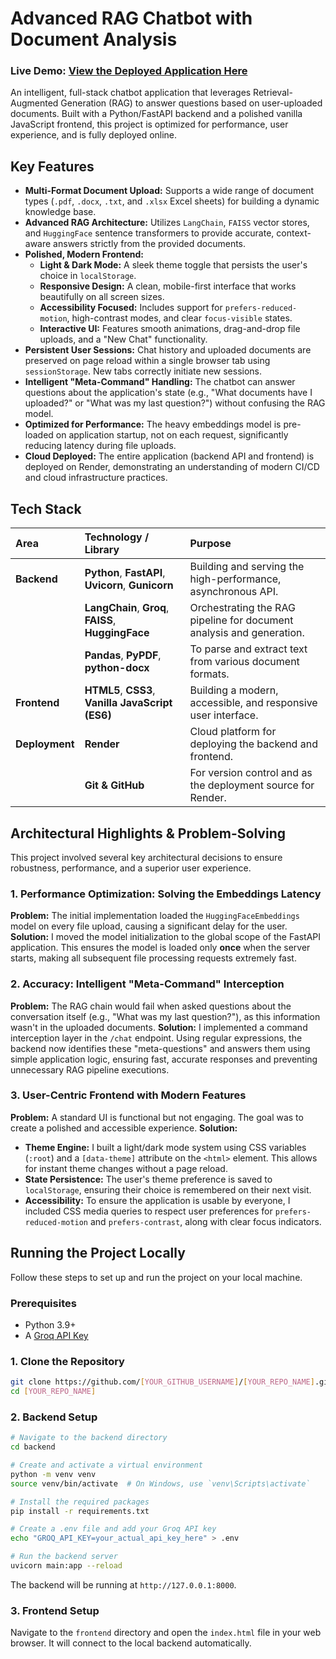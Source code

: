 # Advanced RAG Chatbot with Document Analysis

### **Live Demo:** [View the Deployed Application Here](https://document-chatbot-kambaa.vercel.app/)

An intelligent, full-stack chatbot application that leverages Retrieval-Augmented Generation (RAG) to answer questions based on user-uploaded documents. Built with a Python/FastAPI backend and a polished vanilla JavaScript frontend, this project is optimized for performance, user experience, and is fully deployed online.

## Key Features

*   **Multi-Format Document Upload:** Supports a wide range of document types (`.pdf`, `.docx`, `.txt`, and `.xlsx` Excel sheets) for building a dynamic knowledge base.
*   **Advanced RAG Architecture:** Utilizes `LangChain`, `FAISS` vector stores, and `HuggingFace` sentence transformers to provide accurate, context-aware answers strictly from the provided documents.
*   **Polished, Modern Frontend:**
    *   **Light & Dark Mode:** A sleek theme toggle that persists the user's choice in `localStorage`.
    *   **Responsive Design:** A clean, mobile-first interface that works beautifully on all screen sizes.
    *   **Accessibility Focused:** Includes support for `prefers-reduced-motion`, high-contrast modes, and clear `focus-visible` states.
    *   **Interactive UI:** Features smooth animations, drag-and-drop file uploads, and a "New Chat" functionality.
*   **Persistent User Sessions:** Chat history and uploaded documents are preserved on page reload within a single browser tab using `sessionStorage`. New tabs correctly initiate new sessions.
*   **Intelligent "Meta-Command" Handling:** The chatbot can answer questions about the application's state (e.g., "What documents have I uploaded?" or "What was my last question?") without confusing the RAG model.
*   **Optimized for Performance:** The heavy embeddings model is pre-loaded on application startup, not on each request, significantly reducing latency during file uploads.
*   **Cloud Deployed:** The entire application (backend API and frontend) is deployed on Render, demonstrating an understanding of modern CI/CD and cloud infrastructure practices.

## Tech Stack

| Area      | Technology / Library                                                              | Purpose                                                              |
| :-------- | :-------------------------------------------------------------------------------- | :------------------------------------------------------------------- |
| **Backend** | **Python**, **FastAPI**, **Uvicorn**, **Gunicorn**                                | Building and serving the high-performance, asynchronous API.         |
|           | **LangChain**, **Groq**, **FAISS**, **HuggingFace**                               | Orchestrating the RAG pipeline for document analysis and generation. |
|           | **Pandas**, **PyPDF**, **python-docx**                                            | To parse and extract text from various document formats.             |
| **Frontend**| **HTML5**, **CSS3**, **Vanilla JavaScript (ES6)**                                   | Building a modern, accessible, and responsive user interface.        |
| **Deployment**| **Render**                                                                        | Cloud platform for deploying the backend and frontend.               |
|           | **Git & GitHub**                                                                  | For version control and as the deployment source for Render.         |

## Architectural Highlights & Problem-Solving

This project involved several key architectural decisions to ensure robustness, performance, and a superior user experience.

### 1. Performance Optimization: Solving the Embeddings Latency
**Problem:** The initial implementation loaded the `HuggingFaceEmbeddings` model on every file upload, causing a significant delay for the user.
**Solution:** I moved the model initialization to the global scope of the FastAPI application. This ensures the model is loaded only **once** when the server starts, making all subsequent file processing requests extremely fast.

### 2. Accuracy: Intelligent "Meta-Command" Interception
**Problem:** The RAG chain would fail when asked questions about the conversation itself (e.g., "What was my last question?"), as this information wasn't in the uploaded documents.
**Solution:** I implemented a command interception layer in the `/chat` endpoint. Using regular expressions, the backend now identifies these "meta-questions" and answers them using simple application logic, ensuring fast, accurate responses and preventing unnecessary RAG pipeline executions.

### 3. User-Centric Frontend with Modern Features
**Problem:** A standard UI is functional but not engaging. The goal was to create a polished and accessible experience.
**Solution:**
*   **Theme Engine:** I built a light/dark mode system using CSS variables (`:root`) and a `[data-theme]` attribute on the `<html>` element. This allows for instant theme changes without a page reload.
*   **State Persistence:** The user's theme preference is saved to `localStorage`, ensuring their choice is remembered on their next visit.
*   **Accessibility:** To ensure the application is usable by everyone, I included CSS media queries to respect user preferences for `prefers-reduced-motion` and `prefers-contrast`, along with clear focus indicators.

## Running the Project Locally

Follow these steps to set up and run the project on your local machine.

### Prerequisites
- Python 3.9+
- A [Groq API Key](https://console.groq.com/keys)

### 1. Clone the Repository
```bash
git clone https://github.com/[YOUR_GITHUB_USERNAME]/[YOUR_REPO_NAME].git
cd [YOUR_REPO_NAME]
```

### 2. Backend Setup
```bash
# Navigate to the backend directory
cd backend

# Create and activate a virtual environment
python -m venv venv
source venv/bin/activate  # On Windows, use `venv\Scripts\activate`

# Install the required packages
pip install -r requirements.txt

# Create a .env file and add your Groq API key
echo "GROQ_API_KEY=your_actual_api_key_here" > .env

# Run the backend server
uvicorn main:app --reload
```
The backend will be running at `http://127.0.0.1:8000`.

### 3. Frontend Setup
Navigate to the `frontend` directory and open the `index.html` file in your web browser. It will connect to the local backend automatically.
